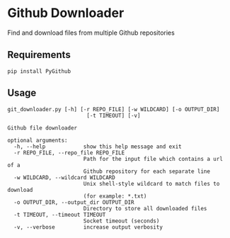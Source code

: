 # Github Downloader
Find and download files from multiple Github repositories

## Requirements
    pip install PyGithub

## Usage
    git_downloader.py [-h] [-r REPO_FILE] [-w WILDCARD] [-o OUTPUT_DIR]
                             [-t TIMEOUT] [-v]
    
    Github file downloader
    
    optional arguments:
      -h, --help            show this help message and exit
      -r REPO_FILE, --repo_file REPO_FILE
                            Path for the input file which contains a url of a
                            Github repository for each separate line
      -w WILDCARD, --wildcard WILDCARD
                            Unix shell-style wildcard to match files to download
                            (for example: *.txt)
      -o OUTPUT_DIR, --output_dir OUTPUT_DIR
                            Directory to store all downloaded files
      -t TIMEOUT, --timeout TIMEOUT
                            Socket timeout (seconds)
      -v, --verbose         increase output verbosity
